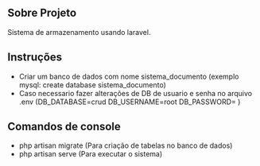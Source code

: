 ## Sobre Projeto

Sistema de armazenamento usando laravel.

## Instruções

- Criar um banco de dados com nome sistema_documento (exemplo mysql: create database sistema_documento)
- Caso necessario fazer alterações de DB de usuario e senha no arquivo .env (DB_DATABASE=crud DB_USERNAME=root DB_PASSWORD= )

## Comandos de console

- php artisan migrate (Para criação de tabelas no banco de dados)
- php artisan serve (Para executar o sistema)
